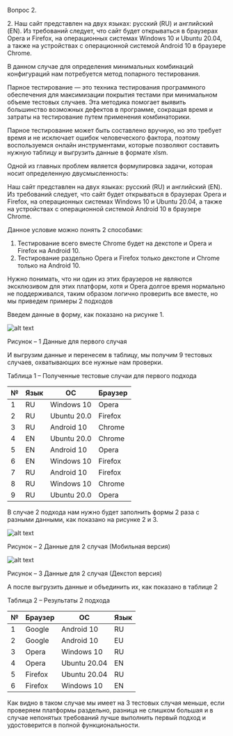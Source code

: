 ﻿Вопрос 2.

2\. Наш сайт представлен на двух языках: русский (RU) и английский (EN). Из требований следует, что сайт будет открываться в браузерах Opera и Firefox, на операционных системах Windows 10 и Ubuntu 20.04, а также на устройствах с операционной системой Android 10 в браузере Chrome.

В данном случае для определения минимальных комбинаций конфигураций нам потребуется метод попарного тестирования.

Парное тестирование — это техника тестирования программного обеспечения для максимизации покрытия тестами при минимальном объеме тестовых случаев. Эта методика помогает выявить большинство возможных дефектов в программе, сокращая время и затраты на тестирование путем применения комбинаторики.

Парное тестирование может быть составлено вручную, но это требует время и не исключает ошибок человеческого фактора, поэтому воспользуемся онлайн инструментами, которые позволяют составить нужную таблицу и выгрузить данные в формате xlsm.

Одной из главных проблем является формулировка задачи, которая носит определенную двусмысленность:

Наш сайт представлен на двух языках: русский (RU) и английский (EN). Из требований следует, что сайт будет открываться в браузерах Opera и Firefox, на операционных системах Windows 10 и Ubuntu 20.04, а также на устройствах с операционной системой Android 10 в браузере Chrome.

Данное условие можно понять 2 способами:

1. Тестирование всего вместе Chrome будет на декстопе и Opera и Firefox на Android 10.
1. Тестирование раздельно Opera и Firefox только декстопе и Chrome только на Android 10.

Нужно понимать, что ни один из этих браузеров не являются эксклюзивом для этих платформ, хотя и Opera долгое время нормально не поддерживался, таким образом логично проверить все вместе, но мы приведем примеры 2 подходов 

Введем данные в форму, как показано на рисунке 1.

![alt text](https://github.com/denistornado/Y_LAB-Skorohod-D.S/blob/main/HomeWork2/YlaB2_img2_1.jpg?raw=true)

Рисунок – 1 Данные для первого случая

И выгрузим данные и перенесем в таблицу, мы получим 9 тестовых случаев, охватывающих все нужные нам проверки.

Таблица 1 – Полученные тестовые случаи для первого подхода

|№|**Язык**|**ОС**|**Браузер**|
| - | - | - | - |
|1|RU|Windows 10|Opera|
|2|RU|Ubuntu 20.0|Firefox|
|3|RU|Android 10|Chrome|
|4|EN|Ubuntu 20.0|Chrome|
|5|EN|Android 10|Opera|
|6|EN|Windows 10|Firefox|
|7|RU|Android 10|Firefox|
|8|RU|Windows 10|Chrome|
|9|RU|Ubuntu 20.0|Opera|

В случае 2 подхода нам нужно будет заполнить формы 2 раза с разными данными, как показано на рисунке 2 и 3.

![alt text](https://github.com/denistornado/Y_LAB-Skorohod-D.S/blob/main/HomeWork2/YlaB2_img2_2.jpg?raw=true)

Рисунок – 2 Данные для 2 случая (Мобильная версия)

![alt text](https://github.com/denistornado/Y_LAB-Skorohod-D.S/blob/main/HomeWork2/YlaB2_img2_3.jpg?raw=true)

Рисунок – 3 Данные для 2 случая (Декстоп версия)

А после выгрузить данные и объединить их, как показано в таблице 2

Таблица 2 – Результаты 2 подхода

|№|**Браузер**|**ОС**|**Язык**|
| - | - | - | - |
|1|Google|Android 10|RU|
|2|Google|Android 10|EU|
|3|Opera|Windows 10|RU|
|4|Opera|Ubuntu 20.04|EN|
|5|Firefox|Ubuntu 20.04|RU|
|6|Firefox|Windows 10|EN|

Как видно в таком случае мы имеет на 3 тестовых случая меньше, если проверяем платформы раздельно, разница не слишком большая и в случае непонятых требований лучше выполнить первый подход и удостоверится в полной функциональности.
